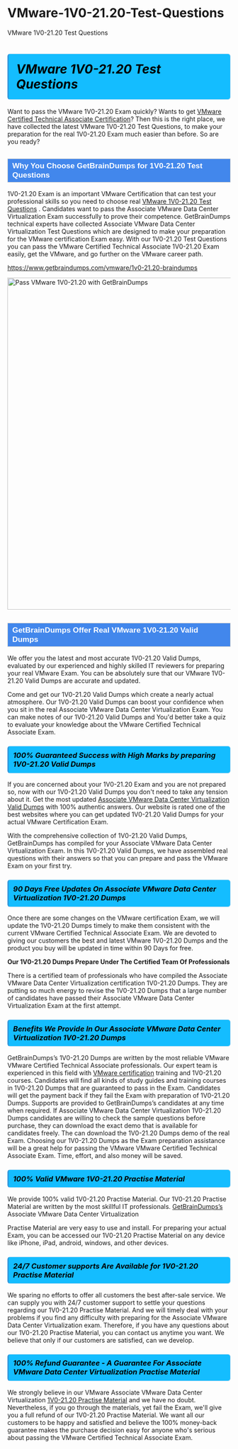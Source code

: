 # VMware-1V0-21.20-Test-Questions
VMware 1V0-21.20 Test Questions
<h1><strong><span style="display: block; color: #000000; background: #14BDFF; border: 0.5px solid #AED6F1; border-left: 3px solid #3498DB; padding: .6em; border-radius: 6px;">                     <em>VMware 1V0-21.20 <span class="exam_variation">Test Questions</span> </em>                </span></strong>            </h1>                        <p>Want to pass the VMware 1V0-21.20 Exam quickly? Wants to get <a href="https://www.getbraindumps.com/vmware/vmware-certified-technical-associate-braindumps.html">VMware Certified Technical Associate Certification</a>?  Then this is the right place, we have collected the             latest VMware 1V0-21.20 <span class="exam_variation">Test Questions</span>, to make your preparation for the real 1V0-21.20 Exam much easier than before. So are you ready?</p>                        <h2 style="background: #4287ec; border: 1px solid #cccccc; padding: 5px 10px;">                <span style="color: #ffffff;">                    <span style="font-size: 11pt;">                        <span style="line-height: normal;">                            <span style="font-family: Calibri,sans-serif;">                                <strong>                                    <span style="font-size: 13.0pt;">Why You Choose GetBrainDumps for 1V0-21.20 <span class="exam_variation">Test Questions</span></span>                                </strong>                            </span>                        </span>                    </span>                </span>            </h2>                        <p>1V0-21.20 Exam is an important VMware Certification that can test your professional skills so you need to choose real <a href="https://www.getbraindumps.com/vmware/1v0-21.20-braindumps">VMware 1V0-21.20 <span class="exam_variation">Test Questions</span></a> .             Candidates want to pass the Associate VMware Data Center Virtualization Exam successfully to prove their competence. GetBrainDumps technical experts             have collected Associate VMware Data Center Virtualization <span class="exam_variation">Test Questions</span> which are designed to make your preparation for the VMware certification Exam easy. With our             1V0-21.20 <span class="exam_variation">Test Questions</span> you can pass the VMware Certified Technical Associate 1V0-21.20 Exam easily, get the VMware, and go further on the VMware career path.</p>                        <p><a href="https://www.getbraindumps.com/vmware/1v0-21.20-braindumps">https://www.getbraindumps.com/vmware/1v0-21.20-braindumps</a></p>                        <p><a href="https://www.getbraindumps.com/"><img src="https://www.getbraindumps.com/images/get-updated-exam-questions-with-discount-getbraindumps.jpg" class="postImage" alt="Pass VMware 1V0-21.20 with GetBrainDumps" width="750"></a></p>                            <h2 style="background: #4287ec; border: 1px solid #cccccc; padding: 5px 10px;">                <span style="color: #ffffff;">                    <span style="font-size: 11pt;">                        <span style="line-height: normal;">                            <span style="font-family: Calibri,sans-serif;">                                <strong>                                    <span style="font-size: 13.0pt;">GetBrainDumps Offer Real VMware 1V0-21.20 <span class="exam_variation2">Valid Dumps</span></span>                                </strong>                            </span>                        </span>                    </span>                </span>            </h2>                        <p>We offer you the latest and most accurate 1V0-21.20 <span class="exam_variation2">Valid Dumps</span>, evaluated by our experienced and highly skilled IT reviewers for preparing your             real VMware Exam. You can be absolutely sure that our VMware 1V0-21.20 <span class="exam_variation2">Valid Dumps</span> are accurate and updated.</p>                        <p>Come and get our 1V0-21.20 <span class="exam_variation2">Valid Dumps</span> which create a nearly actual atmosphere. Our 1V0-21.20 <span class="exam_variation2">Valid Dumps</span> can boost your confidence when you sit             in the real Associate VMware Data Center Virtualization Exam. You can make notes of our 1V0-21.20 <span class="exam_variation2">Valid Dumps</span> and You'd better take a quiz to evaluate             your knowledge about the VMware Certified Technical Associate Exam.</p>                        <h3>                <strong>                    <span style="display: block; color: #000000; background: #14BDFF; border: 0.5px solid #AED6F1; border-left: 3px solid #3498DB; padding: .6em; border-radius: 6px;">                        <em>100% Guaranteed Success with High Marks by preparing 1V0-21.20 <span class="exam_variation2">Valid Dumps</span></em>                    </span>                </strong>            </h3>                        <p>If you are concerned about your 1V0-21.20 Exam and you are not prepared so, now with our 1V0-21.20 <span class="exam_variation2">Valid Dumps</span> you don't need to take any tension about it.            Get the most updated <a href="https://www.getbraindumps.com/vmware/1v0-21.20-braindumps">Associate VMware Data Center Virtualization <span class="exam_variation2">Valid Dumps</span></a> with 100% authentic answers. Our website is rated one of the best websites where you can             get updated 1V0-21.20 <span class="exam_variation2">Valid Dumps</span> for your actual VMware Certification Exam.</p>                        <p>With the comprehensive collection of 1V0-21.20 <span class="exam_variation2">Valid Dumps</span>, GetBrainDumps has compiled for your Associate VMware Data Center Virtualization Exam. In this 1V0-21.20 <span class="exam_variation2">Valid Dumps</span>,             we have assembled real questions with their answers so that you can prepare and pass the VMware Exam on your first try.</p>                        <h3>                <strong>                    <span style="display: block; color: #000000; background: #14BDFF; border: 0.5px solid #AED6F1; border-left: 3px solid #3498DB; padding: .6em; border-radius: 6px;">                        <em>90 Days Free Updates On Associate VMware Data Center Virtualization 1V0-21.20 <span class="exam_variation3">Dumps</span></em>                    </span>                </strong>            </h3>                        <p>Once there are some changes on the VMware certification Exam, we will update the 1V0-21.20 <span class="exam_variation3">Dumps</span> timely to make them consistent with the current             VMware Certified Technical Associate Exam. We are devoted to giving our customers the best and latest VMware 1V0-21.20 <span class="exam_variation3">Dumps</span> and the product you buy             will be updated in time within 90 Days for free.</p>                        <p><strong>Our 1V0-21.20 <span class="exam_variation3">Dumps</span> Prepare Under The Certified Team Of Professionals</strong></p>                        <p>There is a certified team of professionals who have compiled the Associate VMware Data Center Virtualization certification             1V0-21.20 <span class="exam_variation3">Dumps</span>. They are putting so much energy to revise the 1V0-21.20 <span class="exam_variation3">Dumps</span> that a large number of candidates have passed             their Associate VMware Data Center Virtualization Exam  at the first attempt.</p>                        <h3>                <strong>                    <span style="display: block; color: #000000; background: #14BDFF; border: 0.5px solid #AED6F1; border-left: 3px solid #3498DB; padding: .6em; border-radius: 6px;">                        <em>Benefits We Provide In Our Associate VMware Data Center Virtualization 1V0-21.20 <span class="exam_variation3">Dumps</span></em>                    </span>                </strong>            </h3>                        <p>GetBrainDumps’s 1V0-21.20 <span class="exam_variation3">Dumps</span> are written by the most reliable VMware VMware Certified Technical Associate professionals. Our expert team is experienced in             this field with <a href="https://www.getbraindumps.com/vmware-braindumps.html">VMware certification</a> training and 1V0-21.20 courses. Candidates will find all kinds of study guides and training courses in             1V0-21.20 <span class="exam_variation3">Dumps</span> that are guaranteed to pass in the Exam. Candidates will get the payment back if they fail the Exam with preparation of             1V0-21.20 <span class="exam_variation3">Dumps</span>. Supports are provided to GetBrainDumps’s candidates at any time when required. If Associate VMware Data Center Virtualization             1V0-21.20 <span class="exam_variation3">Dumps</span> candidates are willing to check the sample questions before purchase, they can download the exact demo that is available             for candidates freely. The can download the 1V0-21.20 <span class="exam_variation3">Dumps</span> demo of the real Exam. Choosing our 1V0-21.20 <span class="exam_variation3">Dumps</span> as the Exam preparation             assistance will be a great help for passing the VMware VMware Certified Technical Associate Exam. Time, effort, and also money will be saved.</p>                        <h3>                <strong>                    <span style="display: block; color: #000000; background: #14BDFF; border: 0.5px solid #AED6F1; border-left: 3px solid #3498DB; padding: .6em; border-radius: 6px;">                        <em>100% Valid VMware 1V0-21.20 <span class="exam_variation4">Practise Material</span></em>                    </span>                </strong>            </h3>                        <p>We provide 100% valid 1V0-21.20 <span class="exam_variation4">Practise Material</span>. Our 1V0-21.20 <span class="exam_variation4">Practise Material</span> are written by the most skillful IT professionals. <a href="https://www.getbraindumps.com/">GetBrainDumps’s</a> Associate VMware Data Center Virtualization</p>            <p> <span class="exam_variation4">Practise Material</span> are very easy to use and install. For preparing your actual Exam, you can be accessed our 1V0-21.20 <span class="exam_variation4">Practise Material</span> on any device like iPhone, iPad, android, windows, and other devices.</p>                        <h3>                <strong>                    <span style="display: block; color: #000000; background: #14BDFF; border: 0.5px solid #AED6F1; border-left: 3px solid #3498DB; padding: .6em; border-radius: 6px;">                        <em>24/7 Customer supports Are Available for 1V0-21.20 <span class="exam_variation4">Practise Material</span></em>                    </span>                </strong>            </h3>                        <p>We sparing no efforts to offer all customers the best after-sale service. We can supply you with 24/7 customer support to settle your             questions regarding our 1V0-21.20 <span class="exam_variation4">Practise Material</span>. And we will timely deal with your problems if you find any difficulty with preparing for the             Associate VMware Data Center Virtualization exam. Therefore, if you have any questions about our 1V0-21.20 <span class="exam_variation4">Practise Material</span>, you can contact us             anytime you want. We believe that only if our customers are satisfied, can we develop.</p>                        <h3>                <strong>                    <span style="display: block; color: #000000; background: #14BDFF; border: 0.5px solid #AED6F1; border-left: 3px solid #3498DB; padding: .6em; border-radius: 6px;">                        <em>100% Refund Guarantee - A Guarantee For Associate VMware Data Center Virtualization <span class="exam_variation4">Practise Material</span></em>                    </span>                </strong>            </h3>                        <p>We strongly believe in our VMware Associate VMware Data Center Virtualization <a href="https://www.getbraindumps.com/vmware/1v0-21.20-braindumps">1V0-21.20 <span class="exam_variation4">Practise Material</span></a> and we have no doubt. Nevertheless, if you go through             the materials, yet fail the Exam, we'll give you a full refund of our 1V0-21.20 <span class="exam_variation4">Practise Material</span>. We want all our customers to be happy and satisfied and             believe the 100% money-back guarantee makes the purchase decision easy for anyone who's serious about passing the VMware Certified Technical Associate Exam.</p>                    
